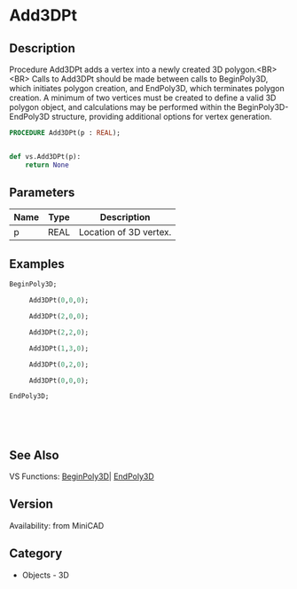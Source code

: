 # Add3DPt

## Description
Procedure Add3DPt adds a vertex into a newly created 3D polygon.&lt;BR&gt;
&lt;BR&gt;
Calls to Add3DPt should be made between calls to BeginPoly3D, which initiates polygon creation, and EndPoly3D, which terminates polygon creation. A minimum of two vertices must be created to define a valid 3D polygon object, and calculations may be performed within the BeginPoly3D-EndPoly3D structure, providing additional options for vertex generation.

```pascal
PROCEDURE Add3DPt(p : REAL);
```

```python

def vs.Add3DPt(p):
    return None
```

## Parameters
|Name|Type|Description|
|---|---|---|
|p|REAL|Location of 3D vertex.|

## Examples
```pascal
BeginPoly3D;

     Add3DPt(0,0,0);

     Add3DPt(2,0,0);

     Add3DPt(2,2,0);

     Add3DPt(1,3,0);

     Add3DPt(0,2,0);

     Add3DPt(0,0,0);

EndPoly3D;






```

## See Also
VS Functions:
[BeginPoly3D](BeginPoly3D.md)| [EndPoly3D](EndPoly3D.md)

## Version
Availability: from MiniCAD
## Category
* Objects - 3D

